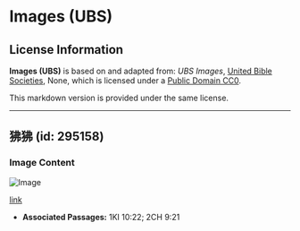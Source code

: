 # Images (UBS)

## License Information

**Images (UBS)** is based on and adapted from: _UBS Images_, [United Bible Societies](https://unitedbiblesocieties.org/), None, which is licensed under a [Public Domain CC0](https://creativecommons.org/public-domain/cc0/).

This markdown version is provided under the same license.



--------------------------------

## 狒狒 (id: 295158)

### Image Content

![Image](https://cdn.aquifer.bible/aquifer-content/resources/Media/WEB-0048_baboon.jpg)

[link](https://cdn.aquifer.bible/aquifer-content/resources/Media/WEB-0048_baboon.jpg)

* **Associated Passages:** 1KI 10:22; 2CH 9:21

